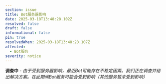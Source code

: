 ```yaml
---
section: issue
title: Bot服务器影响
date: 2025-03-18T13:48:28.102Z
resolved: false
draft: false
informational: false
pin: true
resolvedWhen: 2025-03-18T13:48:28.107Z
affected:
  - Bot服务
severity: notice
---
```

**调查中** *\- 由于受到服务器影响，最近Bot可能存在不稳定因素﻿。我们正在调查并给出解决方案。在此期间Bot服务可能会受到影响（其他服务暂未受到影响）*